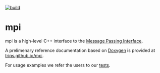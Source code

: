 [![build](https://github.com/TRIQS/mpi/workflows/build/badge.svg?branch=unstable)](https://github.com/TRIQS/mpi/actions?query=workflow%3Abuild)

# mpi

mpi is a high-level C++ interface to the [Message Passing Interface](https://en.wikipedia.org/wiki/Message_Passing_Interface).

A prelimenary reference documentation based on [Doxygen](https://www.doxygen.nl) is provided at [triqs.github.io/mpi](https://triqs.github.io/mpi/latest/).

For usage examples we refer the users to our [tests](https://github.com/TRIQS/mpi/tree/unstable/test/c++).
